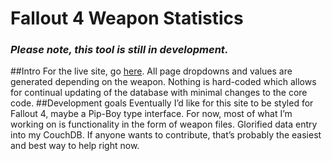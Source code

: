# Fallout 4 Weapon Statistics
### *Please note, this tool is still in development.*
##Intro
For the live site, go [here](https://thotbegone.github.io/fo4weaponstats/).
All page dropdowns and values are generated depending on the weapon. Nothing is hard-coded which allows for continual updating of the database with minimal changes to the core code.
##Development goals
Eventually I’d like for this site to be styled for Fallout 4, maybe a Pip-Boy type interface. For now, most of what I’m working on is functionality in the form of weapon files. Glorified data entry into my CouchDB. If anyone wants to contribute, that’s probably the easiest and best way to help right now.
